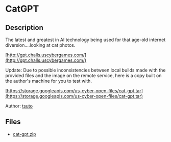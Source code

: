 # CatGPT

## Description

The latest and greatest in AI technology being used for that age-old internet diversion....looking at cat photos.

[http://gpt.challs.uscybergames.com/](http://gpt.challs.uscybergames.com/)

Update: Due to possible inconsistencies between local builds made with the provided files and the image on the remote service, here is a copy built on the author's machine for you to test with.

[https://storage.googleapis.com/us-cyber-open-files/cat-gpt.tar](https://storage.googleapis.com/us-cyber-open-files/cat-gpt.tar)

Author: [tsuto](https://github.com/jselliott)

## Files

* [cat-gpt.zip](files/cat-gpt.zip)

